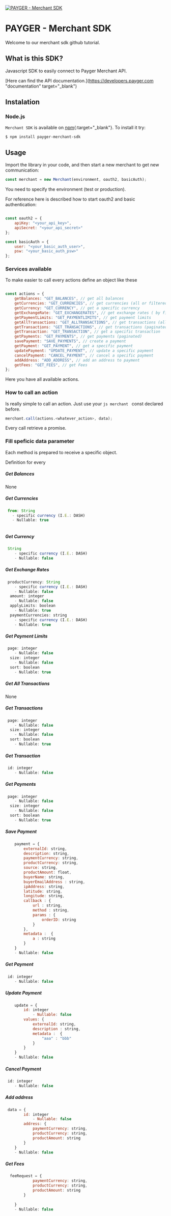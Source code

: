 [![PAYGER - Merchant SDK](https://pbs.twimg.com/profile_images/955418197758496768/y12odzJe_400x400.jpg)](https://github.com/)
#  PAYGER - Merchant SDK

Welcome to our merchant sdk github tutorial.

## What is this SDK?

Javascript SDK to easily connect to Payger Merchant API.

[Here can find the API documentation.](https://developers.payger.com  "documentation" target="_blank") 

## Instalation

### Node.js

``` Merchant SDK ``` is available on [npm](https://www.npmjs.com/merchantsdk){:target="_blank"}. To install it try:
```
$ npm install payger-merchant-sdk
```

## Usage

Import the library in your code, and then start a new merchant to get new communication:

```js
const merchant = new Merchant(environment, oauth2, basicAuth);
```

You need to specify the environment (test or production). 


For reference here is described how to start oauth2 and basic authentication:

```js

const oauth2 = {
	apiKey: "<your_api_key>",
	apiSecret: "<your_api_secret>"
};

const basicAuth = {
	user: "<your_basic_auth_user>",
	psw: "<your_basic_auth_psw>"
};

```

### Services available

To make easier to call every actions define an object like these

```js

const actions = {
	getBalances: "GET_BALANCES", // get all balances
	getCurrencies: "GET_CURRENCIES", // get currencies (all or filtered)
	getCurrency: "GET_CURRENCY", // get a specific currency
	getExchangeRate: "GET_EXCHANGERATES", // get exchange rates ( by filters )
	getPaymentLimits: "GET_PAYMENTLIMITS", // get payment limits
	getAllTransactions: "GET_ALLTRANSACTIONS", // get transactions (all)
	getTransactions: "GET_TRANSACTIONS", // get transactions (paginated)
	getTransaction: "GET_TRANSACTION", // get a specific transaction
	getPayments: "GET_PAYMENTS", // get payments (paginated)
	savePayment: "SAVE_PAYMENTS", // create a payment
	getPayment: "GET_PAYMENT", // get a specific payment
	updatePayment: "UPDATE_PAYMENT", // update a specific payment
	cancelPayment: "CANCEL_PAYMENT", // cancel a specific payment
	addAddress: "ADD_ADDRESS", // add an address to payment
	getFees: "GET_FEES", // get Fees
};
```

Here you have all available actions. 

### How to call an action

Is really simple to call an action. Just use your ```js merchant ``` const declared before.

```js
merchant.call(actions.<whatever_action>, data);
```

Every call retrieve a promise.

### Fill speficic data parameter

Each method is prepared to receive a specific object.

Definition for every


##### Get Balances
None 

##### Get Currencies
```js
 from: String 
   - specific currency (I.E.: DASH)
   - Nullable: true
 
```

##### Get Currency
```js
 String 
    - specific currency (I.E.: DASH)
    - Nullable: false
```

##### Get Exchange Rates
```js
 productCurrency: String 
    - specific currency (I.E.: DASH)
    - Nullable: false
  amount: integer 
    - Nullable: false
  applyLimits: boolean
    - Nullable: true
  paymentCurrencies: string
    - specific currency (I.E.: DASH)
    - Nullable: true
```

##### Get Payment Limits
```js
 page: integer 
    - Nullable: false
  size: integer 
    - Nullable: false
  sort: boolean
    - Nullable: true
```

##### Get All Transactions
None

##### Get Transactions
```js
 page: integer 
    - Nullable: false
  size: integer 
    - Nullable: false
  sort: boolean
    - Nullable: true
```

##### Get Transaction
```js
 id: integer 
    - Nullable: false  
```

##### Get Payments
```js
 page: integer 
    - Nullable: false
  size: integer 
    - Nullable: false
  sort: boolean
    - Nullable: true
```


##### Save Payment
```js
    payment = {
        externalId: string,
        description: string,
        paymentCurrency: string,
        productCurrency: string,
        source: string,
        productAmount: float,
        buyerName: string,
        buyerEmailAddress : string,
        ipAddress: string,
        latitude: string,
        longitude: string,
        callback : {
            url : string,
            method : string,
            params : {
                orderID: string
            }
        },
        metadata :  {
            a : string
        }
    }
    - Nullable: false
```


##### Get Payment
```js
 id: integer 
    - Nullable: false  
```



##### Update Payment
```js
    update = {
        id: integer 
            - Nullable: false  
        values: { 
            externalId: string,
            description : string,
            metadata :  {
                "aaa" : "bbb"
            }
        }
    }
    - Nullable: false
```
##### Cancel Payment
```js
 id: integer 
    - Nullable: false  
```
##### Add address
```js
 data = {
        id: integer 
            - Nullable: false  
        address: { 
            paymentCurrency: string,
            productCurrency: string,
            productAmount: string
        }
    }
    - Nullable: false
```

##### Get Fees
```js
  feeRequest = { 
            paymentCurrency: string,
            productCurrency: string,
            productAmount: string
        }
        
    }
    - Nullable: false
```

